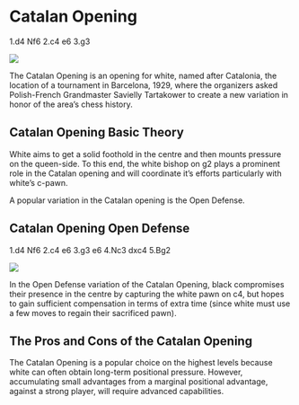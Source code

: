 ---
---

# Catalan Opening

1.d4 Nf6 2.c4 e6 3.g3

![](https://chessfox.com/wp-content/uploads/2020/03/Catalan-Opening.png)

The Catalan Opening is an opening for white, named after Catalonia, the location of a tournament in Barcelona, 1929, where the organizers asked Polish-French Grandmaster Savielly Tartakower to create a new variation in honor of the area’s chess history.

## Catalan Opening Basic Theory

White aims to get a solid foothold in the centre and then mounts pressure on the queen-side. To this end, the white bishop on g2 plays a prominent role in the Catalan opening and will coordinate it’s efforts particularly with white’s c-pawn.

A popular variation in the Catalan opening is the Open Defense.

## Catalan Opening Open Defense

1.d4 Nf6 2.c4 e6 3.g3 e6 4.Nc3 dxc4 5.Bg2

![](https://chessfox.com/wp-content/uploads/2020/03/Catalan-Opening-Open-Defence.png)

In the Open Defense variation of the Catalan Opening, black compromises their presence in the centre by capturing the white pawn on c4, but hopes to gain sufficient compensation in terms of extra time (since white must use a few moves to regain their sacrificed pawn).

## The Pros and Cons of the Catalan Opening

The Catalan Opening is a popular choice on the highest levels because white can often obtain long-term positional pressure. However, accumulating small advantages from a marginal positional advantage, against a strong player, will require advanced capabilities.
